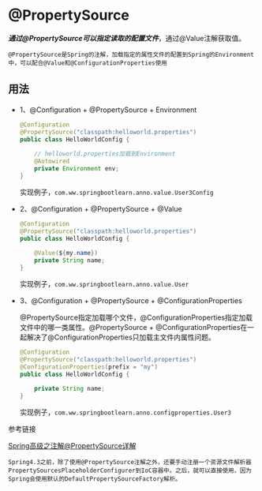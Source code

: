 # @PropertySource

**_通过@PropertySource可以指定读取的配置文件_**，通过@Value注解获取值。

`@PropertySource是Spring的注解，加载指定的属性文件的配置到Spring的Environment中，可以配合@Value和@ConfigurationProperties使用`

## 用法

* 1、@Configuration + @PropertySource + Environment

  ```java
  @Configuration
  @PropertySource("classpath:helloworld.properties")
  public class HelloWorldConfig {
      
      // helloworld.properties加载到Environment
      @Autowired
      private Environment env;
  }
  ```

  实现例子，`com.ww.springbootlearn.anno.value.User3Config`

* 2、@Configuration + @PropertySource + @Value

  ```java
  @Configuration
  @PropertySource("classpath:helloworld.properties")
  public class HelloWorldConfig {
      
      @Value(${my.name})
      private String name;
  }
  ```

  实现例子，`com.ww.springbootlearn.anno.value.User`

* 3、@Configuration + @PropertySource + @ConfigurationProperties

  @PropertySource指定加载哪个文件，@ConfigurationProperties指定加载文件中的哪一类属性。@PropertySource + @ConfigurationProperties在一起解决了@ConfigurationProperties只加载主文件内属性问题。

  ```java
  @Configuration
  @PropertySource("classpath:helloworld.properties")
  @ConfigurationProperties(prefix = "my")
  public class HelloWorldConfig {
      
      private String name;
  }
  ```

  实现例子，`com.ww.springbootlearn.anno.configproperties.User3`

参考链接

[Spring高级之注解@PropertySource详解](https://blog.csdn.net/qq_40837310/article/details/106587158)

`Spring4.3之前，除了使用@PropertySource注解之外，还要手动注册一个资源文件解析器PropertySourcesPlaceholderConfigurer到IoC容器中。之后，就可以直接使用，因为Spring会使用默认的DefaultPropertySourceFactory解析。`
